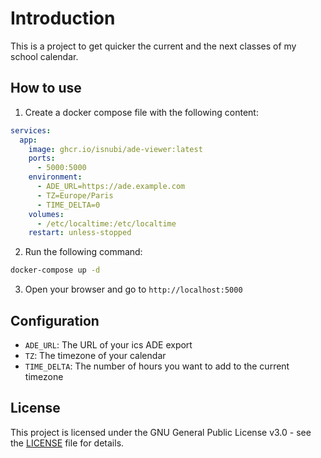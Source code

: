 # Introduction

This is a project to get quicker the current and the next classes of my school calendar.

## How to use

1. Create a docker compose file with the following content:

```yaml
services:
  app:
    image: ghcr.io/isnubi/ade-viewer:latest
    ports:
      - 5000:5000
    environment:
      - ADE_URL=https://ade.example.com
      - TZ=Europe/Paris
      - TIME_DELTA=0
    volumes:
      - /etc/localtime:/etc/localtime
    restart: unless-stopped
```

2. Run the following command:

```bash
docker-compose up -d
```

3. Open your browser and go to `http://localhost:5000`

## Configuration

- `ADE_URL`: The URL of your ics ADE export
- `TZ`: The timezone of your calendar
- `TIME_DELTA`: The number of hours you want to add to the current timezone

## License

This project is licensed under the GNU General Public License v3.0 - see the [LICENSE](LICENSE) file for details.

